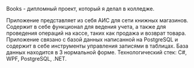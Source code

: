 Books - дипломный проект, который я делал в колледже.

Приложение представляет из себя АИС для сети книжных магазинов.
Содержит в себе функционал для ведения учета, а также для проведения операций на кассе, таких как продажа и возврат товара.
Приложение связано с базой данных написанной на PostgreSQL и содержит в себе инструменты управления записями в таблицах. База данных находится в 3 нормальной форме.
Технологический стек: C#, WPF, PostgreSQL, .NET.
